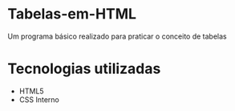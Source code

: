 # Tabelas-em-HTML
Um programa básico realizado para praticar o conceito de tabelas

# Tecnologias utilizadas
* HTML5
* CSS Interno
